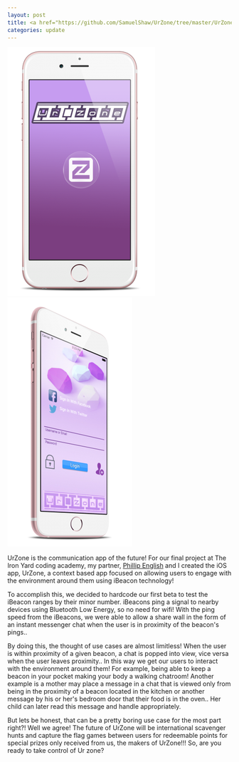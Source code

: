 ```yaml
---
layout: post
title: <a href="https://github.com/SamuelShaw/UrZone/tree/master/UrZone">Ur Zone</a>
categories: update
---
```

<img src="/images/UrZoneImages/iphonefront.png">
<img src="/images/UrZoneImages/iphoneside.png">

 UrZone is the communication app of the future! For our final project at The Iron Yard coding academy, my partner, <a href="https://github.com/PhillipEnglish">Phillip English</a> and I created the iOS app, UrZone, a context based app focused on allowing users to engage with the environment around them using iBeacon technology!

To accomplish this, we decided to hardcode our first beta to test the iBeacon ranges by their minor number. iBeacons ping a signal to nearby devices using Bluetooth Low Energy, so no need for wifi! With the ping speed from the iBeacons, we were able to allow a share wall in the form of an instant messenger chat when the user is in proximity of the beacon's pings..

By doing this, the thought of use cases are almost limitless! When the user is within proximity of a given beacon, a chat is popped into view, vice versa when the user leaves proximity.. In this way we get our users to interact with the environment around them! For example, being able to keep a beacon in your pocket making your body a walking chatroom! Another example is a mother may place a message in a chat that is viewed only from being in the proximity of a beacon located in the kitchen or another message by his or her's bedroom door that their food is in the oven.. Her child can later read this message and handle appropriately.

But lets be honest, that can be a pretty boring use case for the most part right?! Well we agree! The future of UrZone will be international scavenger hunts and capture the flag games between users for redeemable points for special prizes only received from us, the makers of UrZone!!! So, are you ready to take control of Ur zone?
